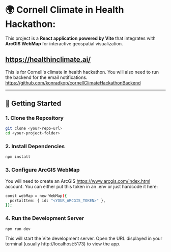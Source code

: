 # 🌍 Cornell Climate in Health Hackathon: 

This project is a **React application powered by Vite** that integrates with **ArcGIS WebMap** for interactive geospatial visualization.  

https://healthinclimate.ai/
---

This is for Cornell's climate in health hackathon. You will also need to run the backend for the email notifications. https://github.com/konradkop/cornellClimateHackathonBackend


---

## 🚀 Getting Started

### 1. Clone the Repository
```bash
git clone <your-repo-url>
cd <your-project-folder>
````

### 2. Install Dependencies
```bash
npm install
````

### 3. Configure ArcGIS WebMap
You will need to create an ArcGIS https://www.arcgis.com/index.html account. You can either put this token in an .env or just hardcode it here:
```bash
const webMap = new WebMap({
  portalItem: { id: "<YOUR_ARCGIS_TOKEN>" },
});
````

### 4. Run the Development Server
```bash
npm run dev
````
This will start the Vite development server. Open the URL displayed in your terminal (usually http://localhost:5173) to view the app.
